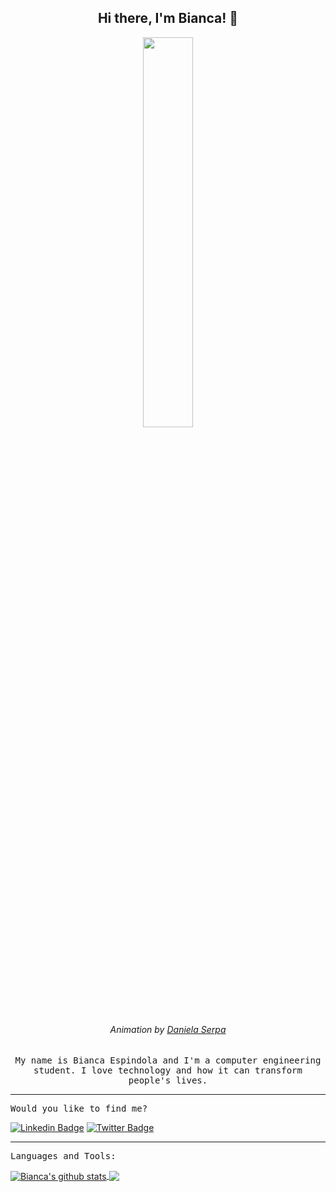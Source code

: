 <h2 align="center"> Hi there, I'm Bianca! 👋 <br/></h2> 

<p 
  align="center"><img width=40% src="https://miro.medium.com/max/1600/0*K2WLMTExLyida7OR.gif">
</p>

<h6 
  align="center">Animation by <a href="https://dribbble.com/daniserpa" target="_blank">Daniela Serpa</a>
</h6>

<p align="center"> <samp>
  My name is Bianca Espindola and I'm a computer engineering student. I love technology and how it can transform people's lives. 
</p>
  
---------------------------------------------------------------------------------------------------

<p align="left"> <samp>
  Would you like to find me?
</p>
  
 [![Linkedin Badge](https://img.shields.io/badge/-LinkedIn-blue?style=flat-square&logo=Linkedin&logoColor=white&link=https://www.linkedin.com/in/biancadeespindola)](https://www.linkedin.com/in/biancadeespindola/)
 [![Twitter Badge](https://img.shields.io/badge/-Twitter-1ca0f1?style=flat-square&labelColor=1ca0f1&logo=twitter&logoColor=white&link=https://twitter.com/bibsespindola)](https://twitter.com/bibsespindola)


-------------------------------------------------------------------------------------

<p align="left"> <samp>
  Languages and Tools:
</p>
  
<a href="https://github.com/biancaespindola/github-readme-stats">
  <img align="center" src="https://github-readme-stats.vercel.app/api?username=biancaespindola&show_icons=true&theme=buefy" alt="Bianca's github stats" />
</a>

<a href="https://github.com/biancaespindola/github-readme-stats">
  <!-- Change the `github-readme-stats.anuraghazra1.vercel.app` to `github-readme-stats.vercel.app`  -->
  <img align="center" src="https://github-readme-stats.vercel.app/api/top-langs/?username=biancaespindola&layout=compact&theme=buefy" />
</a>


<!--
**biancaespindola/biancaespindola** is a ✨ _special_ ✨ repository because its `README.md` (this file) appears on your GitHub profile.

Here are some ideas to get you started:

- 🔭 I’m currently working on ...
- 🌱 I’m currently learning ...
- 👯 I’m looking to collaborate on ...
- 🤔 I’m looking for help with ...
- 💬 Ask me about ...
- 📫 How to reach me: ...
- 😄 Pronouns: ...
- ⚡ Fun fact: ...
-->
